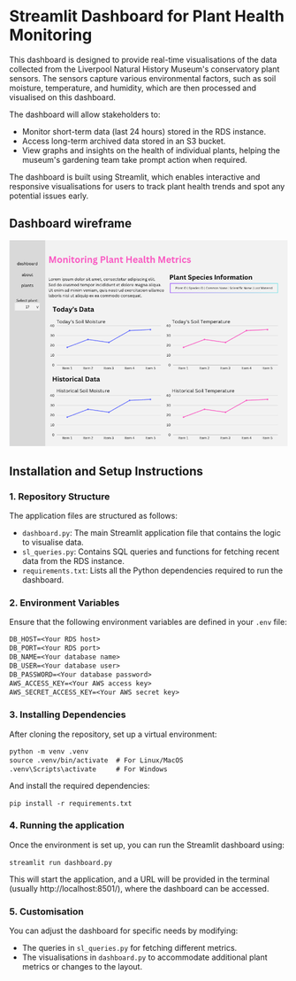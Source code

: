 # Streamlit Dashboard for Plant Health Monitoring

This dashboard is designed to provide real-time visualisations of the data collected from the Liverpool Natural History Museum's conservatory plant sensors. The sensors capture various environmental factors, such as soil moisture, temperature, and humidity, which are then processed and visualised on this dashboard.

The dashboard will allow stakeholders to:

- Monitor short-term data (last 24 hours) stored in the RDS instance.
- Access long-term archived data stored in an S3 bucket.
- View graphs and insights on the health of individual plants, helping the museum's gardening team take prompt action when required.

The dashboard is built using Streamlit, which enables interactive and responsive visualisations for users to track plant health trends and spot any potential issues early.

## Dashboard wireframe

![Dashboard Wireframe](wireframe.png)

## Installation and Setup Instructions

### 1. **Repository Structure**
The application files are structured as follows:

- `dashboard.py`: The main Streamlit application file that contains the logic to visualise data.
- `sl_queries.py`: Contains SQL queries and functions for fetching recent data from the RDS instance.
- `requirements.txt`: Lists all the Python dependencies required to run the dashboard.

### 2. **Environment Variables**
Ensure that the following environment variables are defined in your `.env` file:

```
DB_HOST=<Your RDS host>
DB_PORT=<Your RDS port>
DB_NAME=<Your database name>
DB_USER=<Your database user>
DB_PASSWORD=<Your database password>
AWS_ACCESS_KEY=<Your AWS access key>
AWS_SECRET_ACCESS_KEY=<Your AWS secret key>
```

### 3. **Installing Dependencies**
After cloning the repository, set up a virtual environment:
```
python -m venv .venv
source .venv/bin/activate  # For Linux/MacOS
.venv\Scripts\activate     # For Windows
```
And install the required dependencies:<br>

`pip install -r requirements.txt`

### 4. **Running the application**
Once the environment is set up, you can run the Streamlit dashboard using:<br>

`streamlit run dashboard.py`

This will start the application, and a URL will be provided in the terminal (usually http://localhost:8501/), where the dashboard can be accessed.

### 5. **Customisation**

You can adjust the dashboard for specific needs by modifying:

- The queries in `sl_queries.py` for fetching different metrics.
- The visualisations in `dashboard.py` to accommodate additional plant metrics or changes to the layout.
